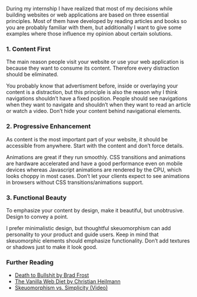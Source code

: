 
During my internship I have realized that most of my decisions while building websites or web applications are based on three essential principles. Most of them have developed by reading articles and books so you are probably familiar with them, but additionally I want to give some examples where those influence my opinion about certain solutions.

### 1. Content First
The main reason people visit your website or use your web application is because they want to consume its content. Therefore every distraction should be eliminated.

You probably know that advertisment before, inside or overlaying your content is a distraction, but this principle is also the reason why I think navigations shouldn’t have a fixed position. People should see navigations when they want to navigate and shouldn’t when they want to read an article or watch a video. Don’t hide your content behind navigational elements.

### 2. Progressive Enhancement
As content is the most important part of your website, it should be accessible from anywhere. Start with the content and don’t force details.

Animations are great if they run smoothly. CSS transitions and animations are hardware accelerated and have a good performance even on mobile devices whereas Javascript animations are rendered by the CPU, which looks choppy in most cases. Don’t let your clients expect to see animations in browsers without CSS transitions/animations support.

### 3. Functional Beauty
To emphasize your content by design, make it beautiful, but unobtrusive. Design to convey a point.

I prefer minimalistic design, but thoughtful skeuomorphism can add personality to your product and guide users. Keep in mind that skeuomorphic elements should emphasize functionality. Don’t add textures or shadows just to make it look good.

### Further Reading

- [Death to Bullshit by Brad Frost](https://vimeo.com/album/2241146/video/56164296)
- [The Vanilla Web Diet by Christian Heilmann](http://coding.smashingmagazine.com/2012/11/13/the-vanilla-web-diet/)
- [Skeuomorphism vs. Simplicity (Video)](http://blog.asana.com/2012/11/design-town-hall/)
